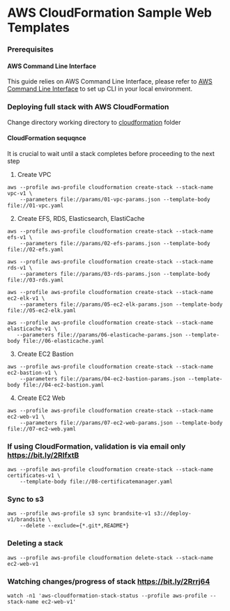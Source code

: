 # AWS CloudFormation Sample Web Templates

### Prerequisites

#### AWS Command Line Interface
This guide relies on AWS Command Line Interface, please refer to [AWS Command Line Interface](https://aws.amazon.com/cli/) to set up CLI in your local environment.

### Deploying full stack with AWS CloudFormation
Change directory working directory to [cloudformation](./) folder

#### CloudFormation sequqnce
It is crucial to wait until a stack completes before proceeding to the next step

1. Create VPC
```
aws --profile aws-profile cloudformation create-stack --stack-name vpc-v1 \
    --parameters file://params/01-vpc-params.json --template-body file://01-vpc.yaml
```

2. Create EFS, RDS, Elasticsearch, ElastiCache
```
aws --profile aws-profile cloudformation create-stack --stack-name efs-v1 \
    --parameters file://params/02-efs-params.json --template-body file://02-efs.yaml 
```

```
aws --profile aws-profile cloudformation create-stack --stack-name rds-v1 \
    --parameters file://params/03-rds-params.json --template-body file://03-rds.yaml 
```

```
aws --profile aws-profile cloudformation create-stack --stack-name ec2-elk-v1 \
    --parameters file://params/05-ec2-elk-params.json --template-body file://05-ec2-elk.yaml 
```

```
aws --profile aws-profile cloudformation create-stack --stack-name elasticache-v1 \
   --parameters file://params/06-elasticache-params.json --template-body file://06-elasticache.yaml
```

3. Create EC2 Bastion 
```
aws --profile aws-profile cloudformation create-stack --stack-name ec2-bastion-v1 \
    --parameters file://params/04-ec2-bastion-params.json --template-body file://04-ec2-bastion.yaml
```

4. Create EC2 Web
```
aws --profile aws-profile cloudformation create-stack --stack-name ec2-web-v1 \
    --parameters file://params/07-ec2-web-params.json --template-body file://07-ec2-web.yaml 
```

### If using CloudFormation, validation is via email only https://bit.ly/2RlfxtB
```
aws --profile aws-profile cloudformation create-stack --stack-name certificates-v1 \
    --template-body file://08-certificatemanager.yaml
```

### Sync to s3
```
aws --profile aws-profile s3 sync brandsite-v1 s3://deploy-v1/brandsite \
    --delete --exclude={*.git*,README*}
```

### Deleting a stack
```
aws --profile aws-profile cloudformation delete-stack --stack-name ec2-web-v1

```

### Watching changes/progress of stack https://bit.ly/2Rrrj64
```
watch -n1 'aws-cloudformation-stack-status --profile aws-profile --stack-name ec2-web-v1'
```

